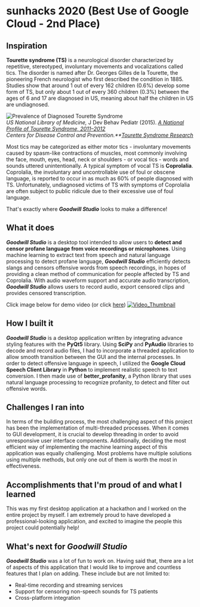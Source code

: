 # sunhacks 2020 (Best Use of Google Cloud - 2nd Place)
## Inspiration
**Tourette syndrome (TS)** is a neurological disorder characterized by repetitive, stereotyped, involuntary movements and vocalizations called tics. The disorder is named after Dr. Georges Gilles de la Tourette, the pioneering French neurologist who first described the condition in 1885. Studies show that around 1 out of every 162 children (0.6%) develop some form of TS, but only about 1 out of every 360 children (0.3%) between the ages of 6 and 17 are diagnosed in US, meaning about half the children in US are undiagnosed.

![Prevalence of Diagnosed Tourette Syndrome](https://www.cdc.gov/ncbddd/tourette/images/tourette-map-prevalence600px.jpg)  
*US National Library of Medicine,* J Dev Behav Pediatr (2015). *[A National Profile of Tourette Syndrome, 2011–2012](https://www.ncbi.nlm.nih.gov/pmc/articles/PMC4484726/)*  
*Centers for Disease Control and Prevention.**[Tourette Syndrome Research](https://www.cdc.gov/ncbddd/tourette/research.html)*  

Most tics may be categorized as either motor tics - involuntary movements caused by spasm-like contractions of muscles, most commonly involving the face, mouth, eyes, head, neck or shoulders - or vocal tics - words and sounds uttered unintentionally. A typical symptom of vocal TS is **Coprolalia**. Coprolalia, the involuntary and uncontrollable use of foul or obscene language, is reported to occur in as much as 60% of people diagnosed with TS. Unfortunately, undiagnosed victims of TS with symptoms of Coprolalia are often subject to public ridicule due to their excessive use of foul language.

That's exactly where ***Goodwill Studio*** looks to make a difference!

## What it does
***Goodwill Studio*** is a desktop tool intended to allow users to **detect and censor profane language from voice recordings or microphones**. Using machine learning to extract text from speech and natural language processing to detect profane language, ***Goodwill Studio*** efficiently detects slangs and censors offensive words from speech recordings, in hopes of providing a clean method of communication for people affected by TS and Coprolalia. With audio waveform support and accurate audio transcription, ***Goodwill Studio*** allows users to record audio, export censored clips and provides censored transcription.  
  
Click image below for demo video (or click [here](https://youtu.be/s4MnD7pdQyg))
[![Video_Thumbnail](http://i3.ytimg.com/vi/s4MnD7pdQyg/maxresdefault.jpg)](https://youtu.be/s4MnD7pdQyg)
## How I built it
***Goodwill Studio*** is a desktop application written by integrating advance styling features with the **PyQt5** library. Using **SciPy** and **PyAudio** libraries to decode and record audio files, I had to incorporate a threaded application to allow smooth transition between the GUI and the internal processes. In order to detect offensive language in speech, I utilized the **Google Cloud Speech Client Library** in **Python** to implement realistic speech to text conversion. I then made use of **better_profanity**, a Python library that uses natural language processing to recognize profanity, to detect and filter out offensive words.

## Challenges I ran into
In terms of the building process, the most challenging aspect of this project has been the implementation of multi-threaded processes. When it comes to GUI development, it is crucial to develop threading in order to avoid unresponsive user interface components. Additionally, deciding the most efficient way of implementing the machine learning aspect of this application was equally challenging. Most problems have multiple solutions using multiple methods, but only one out of them is worth the most in effectiveness.

## Accomplishments that I'm proud of and what I learned
This was my first desktop application at a hackathon and I worked on the entire project by myself. I am extremely proud to have developed a professional-looking application, and excited to imagine the people this project could potentially help!

## What's next for ***Goodwill Studio***
***Goodwill Studio*** was a lot of fun to work on. Having said that, there are a lot of aspects of this application that I would like to improve and countless features that I plan on adding. These include but are not limited to:
* Real-time recording and streaming services
* Support for censoring non-speech sounds for TS patients
* Cross-platform integration